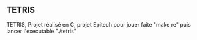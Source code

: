 ## TETRIS

TETRIS, Projet réalisé en C, projet Epitech
pour jouer faite "make re"
puis lancer l'executable "./tetris"
